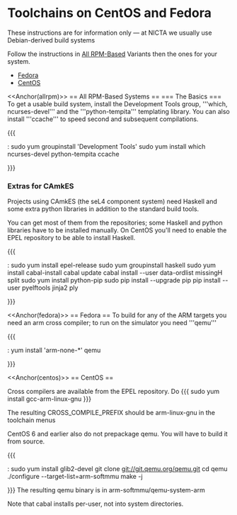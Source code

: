 # Toolchains on CentOS and Fedora
 These instructions are for
information only — at NICTA we usually use Debian-derived build systems

Follow the instructions in [All RPM-Based](\#allrpm) Variants then
the ones for your system.

  -   [Fedora](\#fedora)
  -   [CentOS](\#centos)

&lt;&lt;Anchor(allrpm)&gt;&gt; == All RPM-Based Systems == === The
Basics === To get a usable build system, install the Development Tools
group, '''which, ncurses-devel''' and the '''python-tempita'''
templating library. You can also install '''ccache''' to speed second
and subsequent compilations.

{{{

:   sudo yum groupinstall 'Development Tools' sudo yum install which
    ncurses-devel python-tempita ccache

}}}

### Extras for CAmkES
 Projects using CAmkES (the seL4 component
system) need Haskell and some extra python libraries in addition to the
standard build tools.

You can get most of them from the repositories; some Haskell and python
libraries have to be installed manually. On CentOS you'll need to enable
the EPEL repository to be able to install Haskell.

{{{

:   sudo yum install epel-release sudo yum groupinstall haskell sudo yum
    install cabal-install cabal update cabal install --user data-ordlist
    missingH split sudo yum install python-pip sudo pip install
    --upgrade pip pip install --user pyelftools jinja2 ply

}}}

&lt;&lt;Anchor(fedora)&gt;&gt; == Fedora == To build for any of the ARM
targets you need an arm cross compiler; to run on the simulator you need
'''qemu'''

{{{

:   yum install 'arm-none-\*' qemu

}}}

&lt;&lt;Anchor(centos)&gt;&gt; == CentOS ==

Cross compilers are available from the EPEL repository. Do {{{ sudo yum
install gcc-arm-linux-gnu }}}

The resulting CROSS_COMPILE_PREFIX should be arm-linux-gnu in the
toolchain menus

CentOS 6 and earlier also do not prepackage qemu. You will have to build
it from source.

{{{

:   sudo yum install glib2-devel git clone <git://git.qemu.org/qemu.git>
    cd qemu ./configure --target-list=arm-softmmu make -j

}}} The resulting qemu binary is in arm-softmmu/qemu-system-arm

Note that cabal installs per-user, not into system directories.
